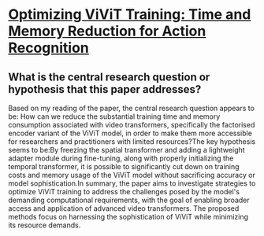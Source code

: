 # [Optimizing ViViT Training: Time and Memory Reduction for Action   Recognition](https://arxiv.org/abs/2306.04822)

## What is the central research question or hypothesis that this paper addresses?

Based on my reading of the paper, the central research question appears to be: How can we reduce the substantial training time and memory consumption associated with video transformers, specifically the factorised encoder variant of the ViViT model, in order to make them more accessible for researchers and practitioners with limited resources?The key hypothesis seems to be:By freezing the spatial transformer and adding a lightweight adapter module during fine-tuning, along with properly initializing the temporal transformer, it is possible to significantly cut down on training costs and memory usage of the ViViT model without sacrificing accuracy or model sophistication.In summary, the paper aims to investigate strategies to optimize ViViT training to address the challenges posed by the model's demanding computational requirements, with the goal of enabling broader access and application of advanced video transformers. The proposed methods focus on harnessing the sophistication of ViViT while minimizing its resource demands.
